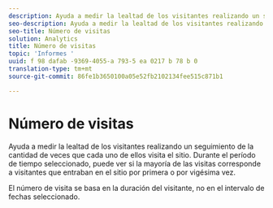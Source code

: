 ```yaml
---
description: Ayuda a medir la lealtad de los visitantes realizando un seguimiento de la cantidad de veces que cada uno de ellos visita el sitio. Durante el período de tiempo seleccionado, puede ver si la mayoría de las visitas corresponde a visitantes que entraban en el sitio por primera o por vigésima vez.
seo-description: Ayuda a medir la lealtad de los visitantes realizando un seguimiento de la cantidad de veces que cada uno de ellos visita el sitio. Durante el período de tiempo seleccionado, puede ver si la mayoría de las visitas corresponde a visitantes que entraban en el sitio por primera o por vigésima vez.
seo-title: Número de visitas
solution: Analytics
title: Número de visitas
topic: 'Informes '
uuid: f 98 dafab -9369-4055-a 793-5 ea 0217 b 78 b 0
translation-type: tm+mt
source-git-commit: 86fe1b3650100a05e52fb2102134fee515c871b1

---
```



# Número de visitas

Ayuda a medir la lealtad de los visitantes realizando un seguimiento de la cantidad de veces que cada uno de ellos visita el sitio. Durante el período de tiempo seleccionado, puede ver si la mayoría de las visitas corresponde a visitantes que entraban en el sitio por primera o por vigésima vez.

El número de visita se basa en la duración del visitante, no en el intervalo de fechas seleccionado.
